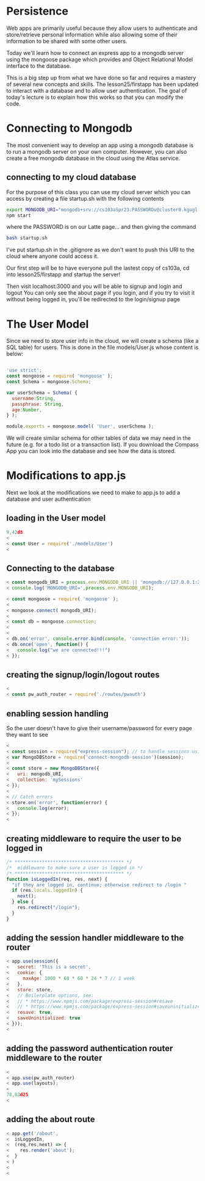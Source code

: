 # Persistence
Web apps are primarily useful because they allow users to authenticate and store/retrieve personal information 
while also allowing some of their information to be shared with some other users.

Today we'll learn how to connect an express app to a mongodb server using the mongoose package which provides
and Object Relational Model interface to the database. 

This is a big step up from what we have done so far and requires a mastery of several new concepts and skills.
The lesson25/firstapp has been updated to interact with a database and to allow user authentication.
The goal of today's lecture is to explain how this works so that you can modify the code.

# Connecting to Mongodb
The most convenient way to develop an app using a mongodb database is to run a mongodb server on your own computer.
However, you can also create a free mongodb database in the cloud using the Atlas service.

## connecting to my cloud database
For the purpose of this class you can use my cloud server which you can access by creating a file startup.sh
with the following contents
``` bash
export MONGODB_URI="mongodb+srv://cs103aSpr23:PASSWORDv@cluster0.kgugl.mongodb.net/?retryWrites=true&w=majority"
npm start
```
where the PASSWORD is on our Latte page...
and then giving the command
``` bash
bash startup.sh
```
I've put startup.sh in the .gitignore as we don't want to push this URI to the cloud where anyone could access it.


Our first step will be to have everyone pull the lastest copy of cs103a, cd into lesson25/firstapp
and startup the server! 

Then visit localhost:3000 and you will be able to signup and login and logout 
You can only see the about page if you login, 
and if you try to visit it without being logged in, you'll be redirected to the login/signup page

# The User Model
Since we need to store user info in the cloud, we will create a schema (like a SQL table) for users.
This is done in the file models/User.js whose content is below:
``` javascript

'use strict';
const mongoose = require( 'mongoose' );
const Schema = mongoose.Schema;

var userSchema = Schema( {
  username:String,
  passphrase: String,
  age:Number,
} );

module.exports = mongoose.model( 'User', userSchema );
```
We will create similar schema for other tables of data we may need in the future (e.g. for a todo list or a transaction list).
If you download the Compass App you can look into the database and see how the data is stored.

# Modifications to app.js
Next we look at the modifications we need to make to app.js to add a database and user authentication

## loading in the User model
``` javascript
9,42d8
< 
< const User = require('./models/User')
< 
```

## Connecting to the database
``` javascript
< const mongodb_URI = process.env.MONGODB_URI || 'mongodb://127.0.0.1:27017/pwdemo';
< console.log('MONGODB_URI=',process.env.MONGODB_URI);

< const mongoose = require( 'mongoose' );
< 
< mongoose.connect( mongodb_URI);
< 
< const db = mongoose.connection;
< 
< 
< db.on('error', console.error.bind(console, 'connection error:'));
< db.once('open', function() {
<   console.log("we are connected!!!")
< });
```

## creating the signup/login/logout routes

``` javascript
< 
< const pw_auth_router = require('./routes/pwauth')
```

## enabling session handling
So the user doesn't have to give their username/password for every page they want to see
``` javascript
< 
< const session = require("express-session"); // to handle sessions using cookies 
< var MongoDBStore = require('connect-mongodb-session')(session);
< 
< const store = new MongoDBStore({
<   uri: mongodb_URI,
<   collection: 'mySessions'
< });
< 
< // Catch errors                                                                      
< store.on('error', function(error) {
<   console.log(error);
< });
< 
```

## creating middleware to require the user to be logged in
``` javascript
/* **************************************** */
/*  middleware to make sure a user is logged in */
/* **************************************** */
function isLoggedIn(req, res, next) {
  "if they are logged in, continue; otherwise redirect to /login "
  if (res.locals.loggedIn) {
    next();
  } else {
    res.redirect("/login");
  }
}
```

## adding the session handler middleware to the router
``` javascript
< app.use(session({
<   secret: 'This is a secret',
<   cookie: {
<     maxAge: 1000 * 60 * 60 * 24 * 7 // 1 week                                        
<   },
<   store: store,
<   // Boilerplate options, see:                                                       
<   // * https://www.npmjs.com/package/express-session#resave                          
<   // * https://www.npmjs.com/package/express-session#saveuninitialized               
<   resave: true,
<   saveUninitialized: true
< }));
< 
```

## adding the password authentication router middleware to the router
``` javascript
< 
< app.use(pw_auth_router)
< app.use(layouts);
< 
78,83d25
< 
```
## adding the about route
``` javascript
< app.get('/about', 
<  isLoggedIn,
<  (req,res,next) => {
<    res.render('about');
<  }
< )
< 
< 
```

